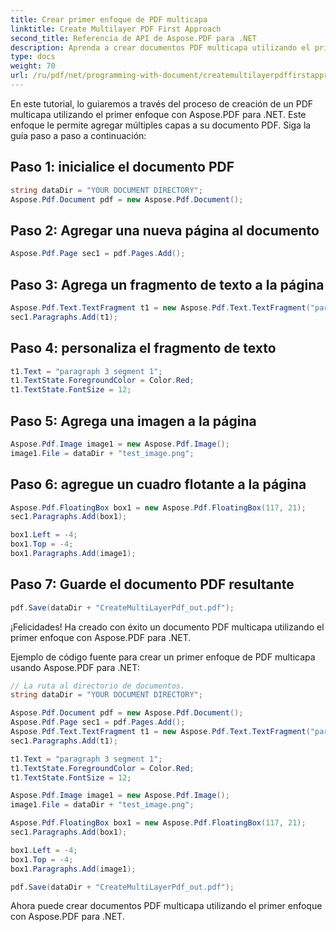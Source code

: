 ```yaml
---
title: Crear primer enfoque de PDF multicapa
linktitle: Create Multilayer PDF First Approach
second_title: Referencia de API de Aspose.PDF para .NET
description: Aprenda a crear documentos PDF multicapa utilizando el primer enfoque con Aspose.PDF para .NET. Agregue texto, imágenes y más para mejorar sus archivos PDF.
type: docs
weight: 70
url: /ru/pdf/net/programming-with-document/createmultilayerpdffirstapproach/
---
```


En este tutorial, lo guiaremos a través del proceso de creación de un PDF multicapa utilizando el primer enfoque con Aspose.PDF para .NET. Este enfoque le permite agregar múltiples capas a su documento PDF. Siga la guía paso a paso a continuación:

## Paso 1: inicialice el documento PDF

```csharp
string dataDir = "YOUR DOCUMENT DIRECTORY";
Aspose.Pdf.Document pdf = new Aspose.Pdf.Document();
```

## Paso 2: Agregar una nueva página al documento

```csharp
Aspose.Pdf.Page sec1 = pdf.Pages.Add();
```

## Paso 3: Agrega un fragmento de texto a la página

```csharp
Aspose.Pdf.Text.TextFragment t1 = new Aspose.Pdf.Text.TextFragment("paragraph 3 segment");
sec1.Paragraphs.Add(t1);
```

## Paso 4: personaliza el fragmento de texto

```csharp
t1.Text = "paragraph 3 segment 1";
t1.TextState.ForegroundColor = Color.Red;
t1.TextState.FontSize = 12;
```

## Paso 5: Agrega una imagen a la página

```csharp
Aspose.Pdf.Image image1 = new Aspose.Pdf.Image();
image1.File = dataDir + "test_image.png";
```

## Paso 6: agregue un cuadro flotante a la página

```csharp
Aspose.Pdf.FloatingBox box1 = new Aspose.Pdf.FloatingBox(117, 21);
sec1.Paragraphs.Add(box1);

box1.Left = -4;
box1.Top = -4;
box1.Paragraphs.Add(image1);
```

## Paso 7: Guarde el documento PDF resultante

```csharp
pdf.Save(dataDir + "CreateMultiLayerPdf_out.pdf");
```

¡Felicidades! Ha creado con éxito un documento PDF multicapa utilizando el primer enfoque con Aspose.PDF para .NET.

Ejemplo de código fuente para crear un primer enfoque de PDF multicapa usando Aspose.PDF para .NET:

```csharp
// La ruta al directorio de documentos.
string dataDir = "YOUR DOCUMENT DIRECTORY";

Aspose.Pdf.Document pdf = new Aspose.Pdf.Document();
Aspose.Pdf.Page sec1 = pdf.Pages.Add();
Aspose.Pdf.Text.TextFragment t1 = new Aspose.Pdf.Text.TextFragment("paragraph 3 segment");
sec1.Paragraphs.Add(t1);

t1.Text = "paragraph 3 segment 1";
t1.TextState.ForegroundColor = Color.Red;
t1.TextState.FontSize = 12;

Aspose.Pdf.Image image1 = new Aspose.Pdf.Image();
image1.File = dataDir + "test_image.png";

Aspose.Pdf.FloatingBox box1 = new Aspose.Pdf.FloatingBox(117, 21);
sec1.Paragraphs.Add(box1);

box1.Left = -4;
box1.Top = -4;
box1.Paragraphs.Add(image1);

pdf.Save(dataDir + "CreateMultiLayerPdf_out.pdf");
```

Ahora puede crear documentos PDF multicapa utilizando el primer enfoque con Aspose.PDF para .NET.
